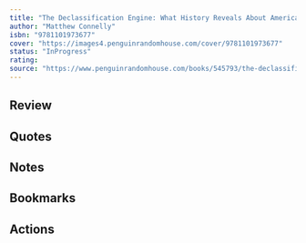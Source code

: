```yaml
---
title: "The Declassification Engine: What History Reveals About America's Top Secrets"
author: "Matthew Connelly"
isbn: "9781101973677"
cover: "https://images4.penguinrandomhouse.com/cover/9781101973677"
status: "InProgress"
rating: 
source: "https://www.penguinrandomhouse.com/books/545793/the-declassification-engine-by-matthew-connelly/"
---
```


## Review

## Quotes

## Notes

## Bookmarks

## Actions

